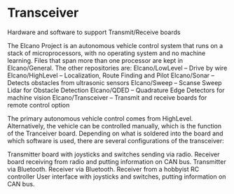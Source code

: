 # Transceiver
Hardware and software to support Transmit/Receive boards

The Elcano Project is an autonomous vehicle control system that runs on a stack of microprocessors, with no operating system and 
no machine learning.
Files that span more than one processor are kept in Elcano/General. The other repositories are:
Elcano/LowLevel – Drive by wire
Elcano/HighLevel – Localization, Route Finding and Pilot
Elcano/Sonar – Detects obstacles from ultrasonic sensors
Elcano/Sweep – Scanse Sweep Lidar for Obstacle Detection
Elcano/QDED – Quadrature Edge Detectors for machine vision
Elcano/Transceiver – Transmit and receive boards for remote control option

The primary autonomous vehicle control comes from HighLevel. Alternatively, the vehicle can be controlled manually, which is the function 
of the Tranceiver board. Depending on what is soldered into the board and which software is used, there are several configurations of the 
transceiver:
 
Transmitter board with joysticks and switches sending via radio.
Receiver board receiving from radio and putting information on CAN bus.
Transmitter via Bluetooth.
Receiver via Bluetooth.
Receiver from a hobbyist RC controller
User interface with joysticks and switches, putting information on CAN bus.

